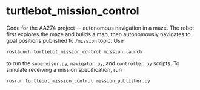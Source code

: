 # turtlebot_mission_control

Code for the AA274 project -- autonomous navigation in a maze. The robot first explores the maze and builds a map, then autonomously navigates to goal positions published to `/mission` topic. Use
```bash
roslaunch turtlebot_mission_control mission.launch
```
to run the `supervisor.py`, `navigator.py`, and `controller.py` scripts. To simulate receiving a mission specification, run
```bash
rosrun turtlebot_mission_control mission_publisher.py
```
